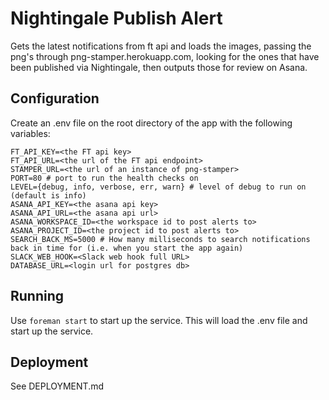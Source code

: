 # Nightingale Publish Alert

Gets the latest notifications from ft api and loads the images, passing the png's through png-stamper.herokuapp.com, looking for the ones that have been published via Nightingale, then outputs those for review on Asana.

## Configuration

Create an .env file on the root directory of the app with the following variables:

```
FT_API_KEY=<the FT api key>
FT_API_URL=<the url of the FT api endpoint>
STAMPER_URL=<the url of an instance of png-stamper>
PORT=80 # port to run the health checks on
LEVEL={debug, info, verbose, err, warn} # level of debug to run on (default is info)
ASANA_API_KEY=<the asana api key>
ASANA_API_URL=<the asana api url>
ASANA_WORKSPACE_ID=<the workspace id to post alerts to>
ASANA_PROJECT_ID=<the project id to post alerts to>
SEARCH_BACK_MS=5000 # How many milliseconds to search notifications back in time for (i.e. when you start the app again)
SLACK_WEB_HOOK=<Slack web hook full URL>
DATABASE_URL=<login url for postgres db>
```

## Running

Use `foreman start` to start up the service. This will load the .env file and start up the service.

## Deployment

See DEPLOYMENT.md



